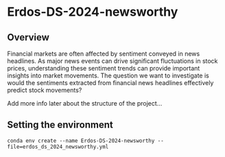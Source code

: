 # Erdos-DS-2024-newsworthy

## Overview
Financial markets are often affected by sentiment conveyed in news headlines. As major news events can drive significant fluctuations in stock prices, understanding these sentiment trends can provide important insights into market movements. The question we want to investigate is would the sentiments extracted from financial news headlines effectively predict stock movements? 

Add more info later about the structure of the project...

## Setting the environment
```conda env create --name Erdos-DS-2024-newsworthy --file=erdos_ds_2024_newsworthy.yml```
